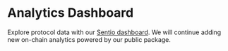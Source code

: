# Analytics Dashboard

Explore protocol data with our [Sentio dashboard](https://dash.sentio.xyz/dashboard/weissfi/weiss-finance). We will continue adding new on-chain analytics powered by our public package.
